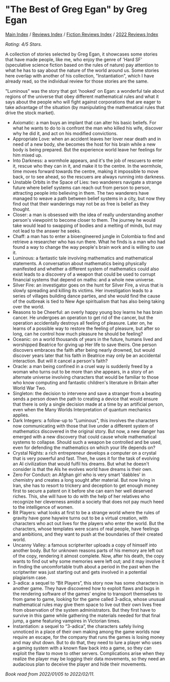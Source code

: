 # "The Best of Greg Egan" by Greg Egan

[Main Index](../../../README.md) / [Reviews Index](../../README.md) / [Fiction Reviews Index](../README.md) / [2022 Reviews Index](README.md)

*Rating: 4/5 Stars.*

A collection of stories selected by Greg Egan, it showcases some stories that have made people, like me, who enjoy the genre of 'Hard SF' (speculative science fiction based on the rules of nature) pay attention to what he has to say about the nature of the world around us. Some stories here overlap with another of his collection, "Instantiation", which I have already read, so the individual review for those stories are the same.

"Luminous" was the story that got 'hooked' on Egan: a wonderful tale about regions of the universe that obey different mathematical rules and what it says about the people who will fight against corporations that are eager to take advantage of the situation (by manipulating the mathematical rules that drive the stock market).

- Axiomatic: a man buys an implant that can alter his basic beliefs. For what he wants to do to is confront the man who killed his wife, discover why he did it, and act on his modified convictions.
- Appropriate Love: when an accident leaves her lover near death and in need of a new body, she becomes the host for his brain while a new body is being prepared. But the experience world leave her feelings for him mixed up.
- Into Darkness: a wormhole appears, and it's the job of rescuers to enter it, rescue who they can in it, and make it to the centre. In the wormhole, time moves forward towards the centre, making it impossible to move back, or to see ahead, so the rescuers are always running into darkness.
- Unstable Orbits in the Space of Lies: two wanderers navigate a strange future where belief systems can reach out from person to person, attracting people into believing in them. The two wanderers have managed to weave a path between belief systems in a city, but now they find out that their wanderings may not be as free is belief as they thought.
- Closer: a man is obsessed with the idea of really understanding another person's viewpoint to become closer to them. The journey he would take would lead to swapping of bodies and a melting of minds, but may not lead to the answer he seeks.
- Chaff: a man has to enter a bioengineered jungle in Colombia to find and retrieve a researcher who has run there. What he finds is a man who had found a way to change the way people's brain work and is willing to use it.
- Luminous: a fantastic tale involving mathematics and mathematical statements. A conversation about mathematics being physically manifested and whether a different system of mathematics could also exist leads to a discovery of a weapon that could be used to corrupt financial systems that depend on maths: and a whole new universe.
- Silver Fire: an investigator goes on the hunt for Silver Fire, a virus that is slowly spreading and killing its victims. Her investigation leads to a series of villages building dance parties, and she would find the cause of the outbreak is tied to New Age spiritualism that has also being taking over the world.
- Reasons to be Cheerful: an overly happy young boy learns he has brain cancer. He undergoes an operation to get rid of the cancer, but the operation accidentally destroys all feeling of pleasure. Later on, he learns of a possible way to restore the feeling of pleasure, but after so long, can he control how much pleasure he should be feeling?
- Oceanic: on a world thousands of years in the future, humans lived and worshipped Beatrice for giving up Her life to save theirs. One person discovers embraces the faith after being nearly drowned, but would discover years later that his faith in Beatrice may only be an accidental interaction. But will it cancel a person's faith?
- Oracle: a man being confined in a cruel way is suddenly freed by a woman who turns out to be more than she appears, in a story of an alternate universe involving characters that would be familiar to those who know computing and fantastic children's literature in Britain after World War Two.
- Singleton: the decision to intervene and save a stranger from a beating sends a person down the path to creating a device that would ensure that there is only a single decision made at a time by an artificial person, even when the Many Worlds Interpretation of quantum mechanics applies.
- Dark Integers: a follow-up to "Luminous", this involves the characters now communicating with those that live under a different system of mathematics discovered in the original story. But now, a new danger has emerged with a new discovery that could cause whole mathematical systems to collapse. Should such a weapon be controlled and be used, even for defending the mathematics on which your life depends on?
- Crystal Nights: a rich entrepreneur develops a computer on a crystal that is very powerful and fast. Then, he uses it for the task of evolving an AI civilization that would fulfil his dreams. But what he doesn't consider is that the AIs he evolves world have dreams is their own.
- Zero For Conduct: an Afghan girl who is very smart 'dabbles' in chemistry and creates a long sought after material. But now living in Iran, she has to resort to trickery and deception to get enough money first to secure a patent on it before she can earn her well deserved riches. This, she will have to do with the help of her relatives who recognize her cleverness amidst a society that does not pay much heed to the intelligence of women.
- Bit Players: what looks at first to be a strange world where the rules of gravity have gone haywire turns out to be a virtual creation, with characters who act out lives for the players who enter the world. But the characters, whose templates were scans of real people, have feelings and ambitions, and they want to push at the boundaries of their created world.
- Uncanny Valley: a famous scriptwriter uploads a copy of himself into another body. But for unknown reasons parts of his memory are left out of the copy, rendering it almost complete. Now, after his death, the copy wants to find out why some memories were left out; and it may involve it in finding the uncomfortable truth about a period in the past when the scriptwriter was just starting out and gets involved in a potential plagiarism case.
- 3-adica: a sequel to “Bit Players”, this story now has some characters in another game. They have discovered how to exploit flaws and bugs in the rendering software of the games' engine to transport themselves to from game to game, looking for the game called 3-adica, whose unusual mathematical rules may give them space to live out their own lives free from observation of the system administrators. But they first have to survive in this game while gathering the materials needed for that final jump, a game featuring vampires in Victorian times.
- Instantiation: a sequel to “3-adica”, the characters safely living unnoticed in a place of their own making among the game worlds now require an escape, for the company that runs the games is losing money and may shut down. But to do that, they need to lure a player who uses a gaming system with a known flaw back into a game, so they can exploit the flaw to move to other servers. Complications arise when they realize the player may be logging their data movements, so they need an audacious plan to deceive the player and hide their movements.

*Book read from 2022/01/05 to 2022/02/11.*
